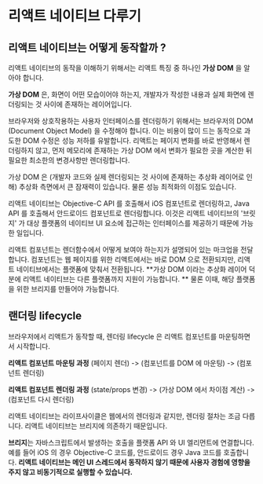# 리액트 네이티브 다루기

## 리액트 네이티브는 어떻게 동작할까 ?

리액트 네이티브의 동작을 이해하기 위해서는 리액트 특징 중 하나인 **가상 DOM** 을 알아야 합니다. 

**가상 DOM** 은, 화면이 어떤 모습이어야 하는지, 개발자가 작성한 내용과 실제 화면에 렌더링되는 것 사이에 존재하는 레이어입니다. 

브라우저와 상호작용하는 사용자 인터페이스를 렌더링하기 위해서는 브라우저의 DOM (Document Object Model) 을 수정해야 합니다. 이는 비용이 많이 드는 동작으로 과도한 DOM 수정은 성능 저하를 유발합니다. 리액트는 페이지 변화를 바로 반영해서 렌더링하지 않고, 먼저 메모리에 존재하는 가상 DOM 에서 변화가 필요한 곳을 계산한 뒤 필요한 최소한의 변경사항만 렌더링합니다.

가상 DOM 은 (개발자 코드와 실제 렌더링되는 것 사이에 존재하는 추상화 레이어로 인해) 추상화 측면에서 큰 잠재력이 있습니다. 물론 성능 최적화의 이점도 있습니다. 

리액트 네이티브는 Objective-C API 를 호출해서 iOS 컴포넌트로 렌더링하고, Java API 를 호출해서 안드로이드 컴포넌트로 렌더링합니다. 이것은 리액트 네이티브의 '브릿지' 가 대상 플랫폼의 네이티브 UI 요소에 접근하는 인터페이스를 제공하기 때문에 가능한 일입니다.

리액트 컴포넌트는 렌더함수에서 어떻게 보여야 하는지가 설명되어 있는 마크업을 전달합니다. 컴포넌트는 웹 페이지를 위한 리액트에서는 바로 DOM 으로 전환되지만, 리액트 네이티브에서는 플랫폼에 맞춰서 전환됩니다. **가상 DOM 이라는 추상화 레이어 덕분에 리액트 네이티브는 다른 플랫폼까지 지원이 가능합니다. ** 물론 이때, 해당 플랫폼을 위한 브리지를 만들어야 가능합니다.

## 랜더링 lifecycle
브라우저에서 리액트가 동작할 때, 렌더링 lifecycle 은 리액트 컴포넌트를 마운팅하면서 시작합니다. 

**리액트 컴포넌트 마운팅 과정**
(페이지 렌더) -> (컴포넌트를 DOM 에 마운팅) -> (컴포넌트 렌더링)

**리액트 컴포넌트 렌더링 과정**
(state/props 변경) -> (가상 DOM 에서 차이점 계산) -> (컴포넌트 다시 렌더링)

리액트 네이티브는 라이프사이클은 웹에서의 렌더링과 같지만, 렌더링 절차는 조금 다릅니다. 리액트 네이티브는 브리지에 의존하기 때문입니다. 

**브리지**는 자바스크립트에서 발생하는 호출을 플랫폼 API 와 UI 엘리먼트에 연결합니다. 예를 들어 iOS 의 경우 Objective-C 코드를, 안드로이드 경우 Java 코드를 호출합니다. **리액트 네이티브는 메인 UI 스레드에서 동작하지 않기 때문에 사용자 경험에 영향을 주지 않고 비동기적으로 실행할 수 있습니다.**

<!--stackedit_data:
eyJoaXN0b3J5IjpbLTE1MTA5NjMwNTYsMTY4NTY5NTIwMiwxND
MwNjY1ODEwLC0xMDE3ODgwNzA3LC0xOTczMDE3MTg3LC0xMjY1
ODc2NjIsLTU0NTI4ODYzNSwxNjAyMzUzNjY0LDQ2NTAyOTQ0NC
wtODk4NTMzNjMwLC0xOTczNzM1MjI1LDczMDk5ODExNl19
-->